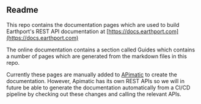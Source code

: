 ## Readme
This repo contains the documentation pages which are used to build Earthport's REST API documentation at [https://docs.earthport.com](https://docs.earthport.com)

The online documentation contains a section called Guides which contains a number of pages which are generated from the markdown files in this repo.

Currently these pages are manually added to [APimatic](https://apimatic.io) to create the documentation. However, Apimatic has its own REST APIs so we will in future be able to generate the documentation automatically from a CI/CD pipeline by checking out these changes and calling the relevant APIs.
